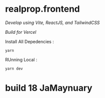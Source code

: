 # realprop.frontend

_Develop using Vite, ReactJS, and TailwindCSS_

_Build for Vercel_

Install All Depedencies :

```
yarn
```

RUnning Local :

```
yarn dev
```
build 18 JaMaynuary
=
